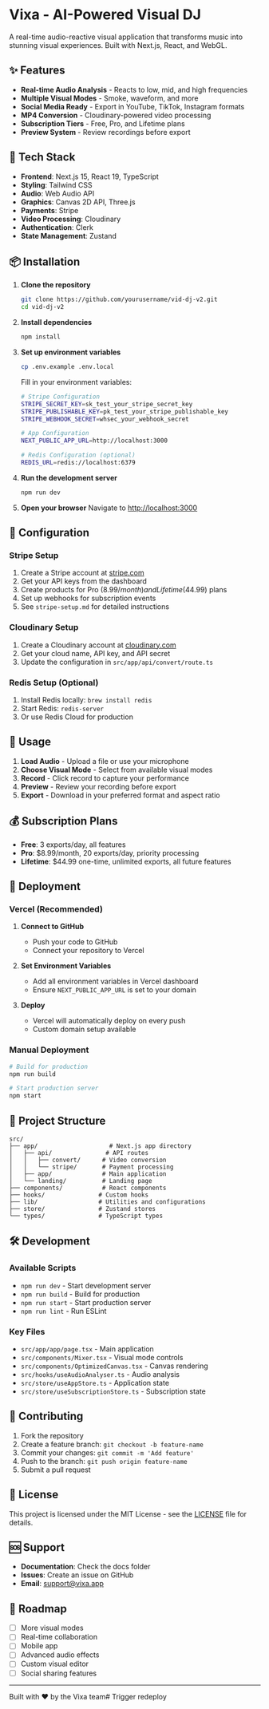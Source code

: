 # Vixa - AI-Powered Visual DJ

A real-time audio-reactive visual application that transforms music into stunning visual experiences. Built with Next.js, React, and WebGL.

## ✨ Features

- **Real-time Audio Analysis** - Reacts to low, mid, and high frequencies
- **Multiple Visual Modes** - Smoke, waveform, and more
- **Social Media Ready** - Export in YouTube, TikTok, Instagram formats
- **MP4 Conversion** - Cloudinary-powered video processing
- **Subscription Tiers** - Free, Pro, and Lifetime plans
- **Preview System** - Review recordings before export

## 🚀 Tech Stack

- **Frontend**: Next.js 15, React 19, TypeScript
- **Styling**: Tailwind CSS
- **Audio**: Web Audio API
- **Graphics**: Canvas 2D API, Three.js
- **Payments**: Stripe
- **Video Processing**: Cloudinary
- **Authentication**: Clerk
- **State Management**: Zustand

## 📦 Installation

1. **Clone the repository**
   ```bash
   git clone https://github.com/yourusername/vid-dj-v2.git
   cd vid-dj-v2
   ```

2. **Install dependencies**
   ```bash
   npm install
   ```

3. **Set up environment variables**
   ```bash
   cp .env.example .env.local
   ```
   
   Fill in your environment variables:
   ```bash
   # Stripe Configuration
   STRIPE_SECRET_KEY=sk_test_your_stripe_secret_key
   STRIPE_PUBLISHABLE_KEY=pk_test_your_stripe_publishable_key
   STRIPE_WEBHOOK_SECRET=whsec_your_webhook_secret
   
   # App Configuration
   NEXT_PUBLIC_APP_URL=http://localhost:3000
   
   # Redis Configuration (optional)
   REDIS_URL=redis://localhost:6379
   ```

4. **Run the development server**
   ```bash
   npm run dev
   ```

5. **Open your browser**
   Navigate to [http://localhost:3000](http://localhost:3000)

## 🔧 Configuration

### Stripe Setup
1. Create a Stripe account at [stripe.com](https://stripe.com)
2. Get your API keys from the dashboard
3. Create products for Pro ($8.99/month) and Lifetime ($44.99) plans
4. Set up webhooks for subscription events
5. See `stripe-setup.md` for detailed instructions

### Cloudinary Setup
1. Create a Cloudinary account at [cloudinary.com](https://cloudinary.com)
2. Get your cloud name, API key, and API secret
3. Update the configuration in `src/app/api/convert/route.ts`

### Redis Setup (Optional)
1. Install Redis locally: `brew install redis`
2. Start Redis: `redis-server`
3. Or use Redis Cloud for production

## 📱 Usage

1. **Load Audio** - Upload a file or use your microphone
2. **Choose Visual Mode** - Select from available visual modes
3. **Record** - Click record to capture your performance
4. **Preview** - Review your recording before export
5. **Export** - Download in your preferred format and aspect ratio

## 💰 Subscription Plans

- **Free**: 3 exports/day, all features
- **Pro**: $8.99/month, 20 exports/day, priority processing
- **Lifetime**: $44.99 one-time, unlimited exports, all future features

## 🚀 Deployment

### Vercel (Recommended)

1. **Connect to GitHub**
   - Push your code to GitHub
   - Connect your repository to Vercel

2. **Set Environment Variables**
   - Add all environment variables in Vercel dashboard
   - Ensure `NEXT_PUBLIC_APP_URL` is set to your domain

3. **Deploy**
   - Vercel will automatically deploy on every push
   - Custom domain setup available

### Manual Deployment

```bash
# Build for production
npm run build

# Start production server
npm start
```

## 📁 Project Structure

```
src/
├── app/                    # Next.js app directory
│   ├── api/               # API routes
│   │   ├── convert/      # Video conversion
│   │   └── stripe/       # Payment processing
│   ├── app/              # Main application
│   └── landing/          # Landing page
├── components/           # React components
├── hooks/               # Custom hooks
├── lib/                 # Utilities and configurations
├── store/               # Zustand stores
└── types/               # TypeScript types
```

## 🛠️ Development

### Available Scripts

- `npm run dev` - Start development server
- `npm run build` - Build for production
- `npm run start` - Start production server
- `npm run lint` - Run ESLint

### Key Files

- `src/app/app/page.tsx` - Main application
- `src/components/Mixer.tsx` - Visual mode controls
- `src/components/OptimizedCanvas.tsx` - Canvas rendering
- `src/hooks/useAudioAnalyser.ts` - Audio analysis
- `src/store/useAppStore.ts` - Application state
- `src/store/useSubscriptionStore.ts` - Subscription state

## 🤝 Contributing

1. Fork the repository
2. Create a feature branch: `git checkout -b feature-name`
3. Commit your changes: `git commit -m 'Add feature'`
4. Push to the branch: `git push origin feature-name`
5. Submit a pull request

## 📄 License

This project is licensed under the MIT License - see the [LICENSE](LICENSE) file for details.

## 🆘 Support

- **Documentation**: Check the docs folder
- **Issues**: Create an issue on GitHub
- **Email**: support@vixa.app

## 🎯 Roadmap

- [ ] More visual modes
- [ ] Real-time collaboration
- [ ] Mobile app
- [ ] Advanced audio effects
- [ ] Custom visual editor
- [ ] Social sharing features

---

Built with ❤️ by the Vixa team# Trigger redeploy
